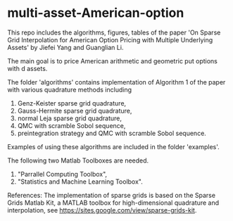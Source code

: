 # multi-asset-American-option

This repo includes the algorithms, figures, tables of the paper 'On Sparse Grid Interpolation for American Option Pricing with
Multiple Underlying Assets' by Jiefei Yang and Guanglian Li. 

The main goal is to price American arithmetic and geometric put options with d assets. 

The folder 'algorithms' contains implementation of Algorithm 1 of the paper with various quadrature methods including 

1.  Genz-Keister sparse grid quadrature,
2.  Gauss-Hermite sparse grid quadrature,
3.  normal Leja sparse grid quadrature,
4.  QMC with scramble Sobol sequence,
5.  preintegration strategy and QMC with scramble Sobol sequence.

Examples of using these algorithms are included in the folder 'examples'.

The following two Matlab Toolboxes are needed. 

1. "Parrallel Computing Toolbox",
2. "Statistics and Machine Learning Toolbox".

References:
The implementation of sparse grids is based on the Sparse Grids Matlab Kit, 
a MATLAB toolbox for high-dimensional quadrature and interpolation, see https://sites.google.com/view/sparse-grids-kit.
